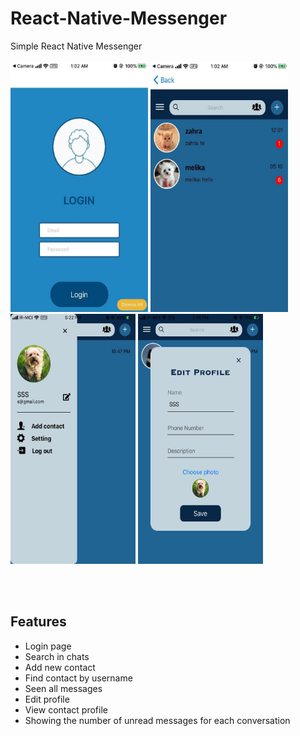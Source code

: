 # React-Native-Messenger
Simple React Native Messenger
<br />
<br />
<img src="images/photo_2019-09-24_21-33-44.jpg" width=220 height=400 />
<img src="images/photo_2019-09-24_21-33-45.jpg" width=220 height=400 />
<img src="images/photo_2019-09-30_13-52-54.jpg" width=200 height=400 />
<img src="images/photo_2019-09-30_15-35-12.jpg" width=200 height=400 />

<br />
<br />

<h2> Features </h2>
<ul>
  <li> Login page </li>
  <li> Search in chats </li>
  <li> Add new contact </li>
  <li> Find contact by username </li>
  <li> Seen all messages </li>
  <li> Edit profile </li>
  <li> View contact profile </li>
  <li> Showing the number of unread messages for each conversation </li>
</ul>
